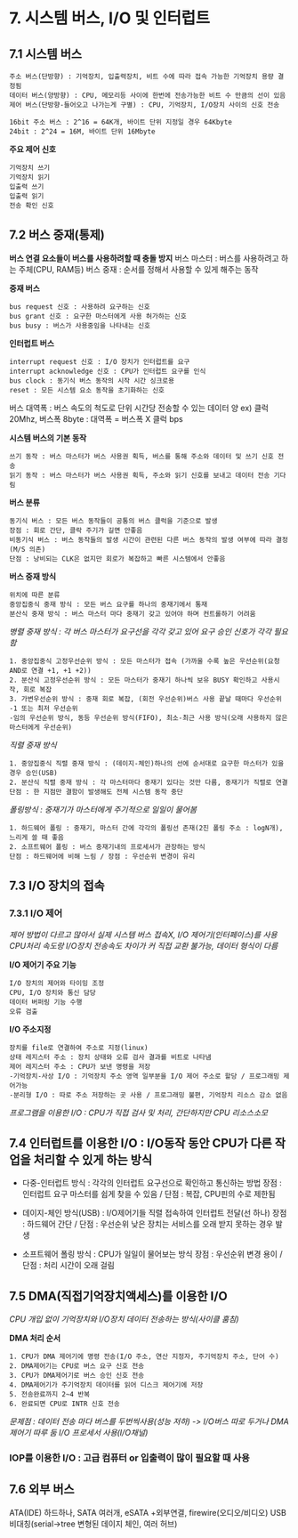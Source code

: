 # 7. 시스템 버스, I/O 및 인터럽트
## 7.1 시스템 버스
```
주소 버스(단방향) : 기억장치, 입출력장치, 비트 수에 따라 접속 가능한 기억장치 용량 결정됨
데이터 버스(양방향) : CPU, 메모리등 사이에 한번에 전송가능한 비트 수 만큼의 선이 있음
제어 버스(단방향-들어오고 나가는게 구별) : CPU, 기억장치, I/O장치 사이의 신호 전송
```

```
16bit 주소 버스 : 2^16 = 64K개, 바이트 단위 지정일 경우 64Kbyte
24bit : 2^24 = 16M, 바이트 단위 16Mbyte
```

**주요 제어 신호**
```
기억장치 쓰기
기억장치 읽기
입출력 쓰기
입출력 읽기
전송 확인 신호
```


## 7.2 버스 중재(통제)
**버스 연결 요소들이 버스를 사용하려할 때 충돌 방지**
버스 마스터 : 버스를 사용하려고 하는 주체(CPU, RAM등)
버스 중재 : 순서를 정해서 사용할 수 있게 해주는 동작

**중재 버스**
```
bus request 신호 : 사용하려 요구하는 신호
bus grant 신호 : 요구한 마스터에게 사용 허가하는 신호
bus busy : 버스가 사용중임을 나타내는 신호
```

**인터럽트 버스**
```
interrupt request 신호 : I/O 장치가 인터럽트를 요구
interrupt acknowledge 신호 : CPU가 인터럽트 요구를 인식
bus clock : 동기식 버스 동작의 시작 시간 싱크로용
reset : 모든 시스템 요소 동작을 초기화하는 신호
```

버스 대역폭 : 버스 속도의 척도로 단위 시간당 전송할 수 있는 데이터 양
ex) 클럭 20Mhz, 버스폭 8byte : 대역폭 = 버스폭 X 클럭 bps

**시스템 버스의 기본 동작**
```
쓰기 동작 : 버스 마스터가 버스 사용권 획득, 버스를 통해 주소와 데이터 및 쓰기 신호 전송
읽기 동작 : 버스 마스터가 버스 사용권 획득, 주소와 읽기 신호를 보내고 데이터 전송 기다림
```

**버스 분류**
```
동기식 버스 : 모든 버스 동작들이 공통의 버스 클럭을 기준으로 발생
장점 : 회로 간단, 클락 주기가 길면 안좋음
비동기식 버스 : 버스 동작들의 발생 시간이 관련된 다른 버스 동작의 발생 여부에 따라 결정(M/S 의존)
단점 : 낭비되는 CLK은 없지만 회로가 복잡하고 빠른 시스템에서 안좋음
```

**버스 중재 방식**
```
위치에 따른 분류
중앙집중식 중재 방식 : 모든 버스 요구를 하나의 중재기에서 통재
분산식 중재 방식 : 버스 마스터 마다 중재기 갖고 있어야 하며 컨트롤하기 어려움
```

*병렬 중재 방식 : 각 버스 마스터가 요구선을 각각 갖고 있어 요구 승인 신호가 각각 필요함*
```
1. 중앙집중식 고정우선순위 방식 : 모든 마스터가 접속 (가까울 수록 높은 우선순위(요청 AND로 연결 +1, +1 +2))
2. 분산식 고정우선순위 방식 : 모든 마스터가 중재기 하나씩 보유 BUSY 확인하고 사용시작, 회로 복잡
3. 가변우선순위 방식 : 중재 회로 복잡, (회전 우선순위)버스 사용 끝날 때마다 우선순위 -1 또는 최저 우선순위
-임의 우선순위 방식, 동등 우선순위 방식(FIFO), 최소-최근 사용 방식(오래 사용하지 않은 마스터에게 우선순위)
```

*직렬 중재 방식*
```
1. 중앙집중식 직렬 중재 방식 : (데이지-체인)하나의 선에 순서대로 요구한 마스터가 있을 경우 승인(USB)
2. 분산식 직렬 중재 방식 : 각 마스터마다 중재기 있다는 것만 다름, 중재기가 직렬로 연결
단점 : 한 지점만 결함이 발생해도 전체 시스템 동작 중단
```

*폴링방식 : 중재기가 마스터에게 주기적으로 일일이 물어봄*
```
1. 하드웨어 폴링 : 중재기, 마스터 간에 각각의 폴링선 존재(2진 폴링 주소 : logN개), 느리게 쓸 때 좋음
2. 소프트웨어 폴링 : 버스 중재기내의 프로세서가 관장하는 방식
단점 : 하드웨어에 비해 느림 / 장점 : 우선순위 변경이 유리
```


## 7.3 I/O 장치의 접속
### 7.3.1 I/O 제어
*제어 방법이 다르고 많아서 실제 시스템 버스 접속X, I/O 제어기(인터페이스)를 사용*
*CPU처리 속도랑 I/O장치 전송속도 차이가 커 직접 교환 불가능, 데이터 형식이 다름*

**I/O 제어기 주요 기능**
```
I/O 장치의 제어와 타이밍 조정
CPU, I/O 장치와 통신 담당
데이터 버퍼링 기능 수행
오류 검출
```

**I/O 주소지정**
```
장치를 file로 연결하여 주소로 지정(linux)
상태 레지스터 주소 : 장치 상태와 오류 검사 결과를 비트로 나타냄
제어 레지스터 주소 : CPU가 보낸 명령을 저장
-기억장치-사상 I/O : 기억장치 주소 영역 일부분을 I/O 제어 주소로 할당 / 프로그래밍 제어가능
-분리형 I/O : 따로 주소 저장하는 곳 사용 / 프로그래밍 불편, 기억장치 리소스 감소 없음
```

*프로그램을 이용한 I/O : CPU가 직접 검사 및 처리, 간단하지만 CPU 리소스소모*



## 7.4 인터럽트를 이용한 I/O : I/O동작 동안 CPU가 다른 작업을 처리할 수 있게 하는 방식
- 다중-인터럽트 방식 : 각각의 인터럽트 요구선으로 확인하고 통신하는 방법
장점 : 인터럽트 요구 마스터를 쉽게 찾을 수 있음 / 단점 : 복잡, CPU핀의 수로 제한됨

- 데이지-체인 방식(USB) : I/O제어기들 직렬 접속하여 인터럽트 전달(선 하나)
장점 : 하드웨어 간단 / 단점 : 우선순위 낮은 장치는 서비스를 오래 받지 못하는 경우 발생

- 소프트웨어 폴링 방식 : CPU가 일일이 물어보는 방식
장점 : 우선순위 변경 용이 / 단점 : 처리 시간이 오래 걸림


## 7.5 DMA(직접기억장치액세스)를 이용한 I/O
*CPU 개입 없이 기억장치와 I/O장치 데이터 전송하는 방식(사이클 훔침)*

**DMA 처리 순서**
```
1. CPU가 DMA 제어기에 명령 전송(I/O 주소, 연산 지정자, 주기억장치 주소, 단어 수)
2. DMA제어기는 CPU로 버스 요구 신호 전송
3. CPU가 DMA제어기로 버스 승인 신호 전송
4. DMA제어기가 주기억장치 데이터를 읽어 디스크 제어기에 저장
5. 전송완료까지 2~4 반복
6. 완료되면 CPU로 INTR 신호 전송
```
*문제점 : 데이터 전송 마다 버스를 두번씩사용(성능 저하) -> I/O버스 따로 두거나 DMA제어기 따루 둠*
*I/O 프로세서 사용(I/O채널)*

### IOP를 이용한 I/O : 고급 컴퓨터 or 입출력이 많이 필요할 때 사용

## 7.6 외부 버스
ATA(IDE) 하드하나, SATA 여러개, eSATA +외부연결, firewire(오디오/비디오)
USB 비대칭(serial->tree 변형된 데이지 체인, 여러 허브)

